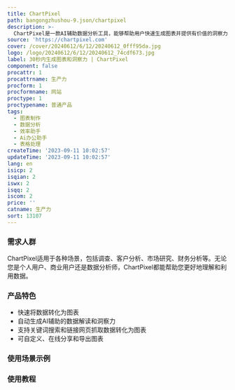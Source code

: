 ```yaml
---
title: ChartPixel
path: bangongzhushou-9.json/chartpixel
description: >-
  ChartPixel是一款AI辅助数据分析工具，能够帮助用户快速生成图表并提供有价值的洞察力。不论您的技能水平如何，都可以轻松使用ChartPixel进行数据分析和可视化，无需编程。ChartPixel自动选择最相关的数据列和图表类型，清理杂乱的数据，提供简洁明了的分析结果，并提供关键的数据分析功能。您可以使用ChartPixel生成漂亮的图表和可视化报告，快速呈现您的数据和洞察力。无论您是初学者还是有经验的数据分析师，ChartPixel都能为您提供简单、直观的数据分析体验。
source: 'https://chartpixel.com'
cover: /cover/20240612/6/12/20240612_0fff95da.jpg
logo: /logo/20240612/6/12/20240612_74cdf673.jpg
label: 30秒内生成图表和洞察力 | ChartPixel
component: false
procattr: 1
procattrname: 生产力
procform: 1
procformname: 网站
proctype: 1
proctypename: 普通产品
tags:
  - 图表制作
  - 数据分析
  - 效率助手
  - Ai办公助手
  - 表格处理
createTime: '2023-09-11 10:02:57'
updateTime: '2023-09-11 10:02:57'
lang: en
isicp: 2
isqian: 2
iswx: 2
isqq: 2
iscom: 2
price: ''
catname: 生产力
sort: 13107
---
```




### 需求人群
ChartPixel适用于各种场景，包括调查、客户分析、市场研究、财务分析等。无论您是个人用户、商业用户还是数据分析师，ChartPixel都能帮助您更好地理解和利用数据。

### 产品特色
- 快速将数据转化为图表
- 自动生成AI辅助的数据解读和洞察力
- 支持关键词搜索和链接网页抓取数据转化为图表
- 可自定义、在线分享和导出图表

### 使用场景示例


### 使用教程


  
